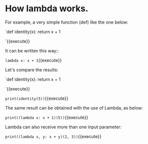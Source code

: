 # How lambda works.


For example, a very simple function (def) like the one below:

`def identity(x):
    return x + 1

`{{execute}}

It can be written this way::

`lambda x: x + 1`{{execute}}

Let's compare the results:

`def identity(x):
    return x + 1

`{{execute}}

`print(identity(5))`{{execute}}

The same result can be obtained with the use of Lambda, as below:

`print((lambda x: x + 1)(5))`{{execute}}

Lambda can also receive more than one input parameter:

`print((lambda x, y: x + y)(2, 3))`{{execute}}
